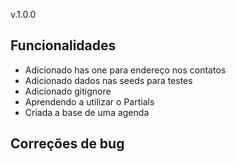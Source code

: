 v.1.0.0
## Funcionalidades
* Adicionado has one para endereço nos contatos
* Adicionado dados nas seeds para testes
* Adicionado gitignore
* Aprendendo a utilizar o Partials
* Criada a base de uma agenda

## Correções de bug


